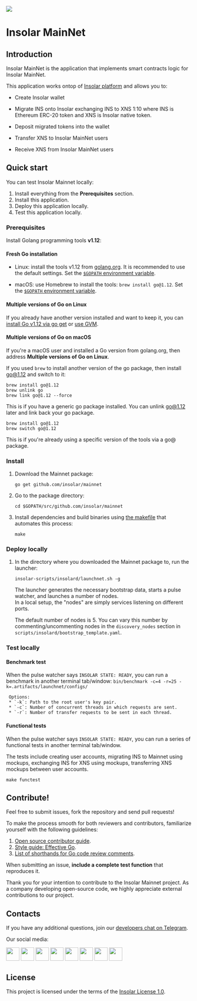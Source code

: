 [<img src="https://github.com/insolar/doc-pics/raw/master/st/github-readme-banner.png">](http://insolar.io/?utm_source=Github)

# Insolar MainNet

## Introduction 
Insolar MainNet is the application that implements smart contracts logic for Insolar MainNet. 

This application works ontop of [Insolar platform](https://github.com/insolar/insolar) and allows you to:

* Create Insolar wallet

* Migrate INS onto Insolar exchanging INS to XNS 1:10 where INS is Ethereum ERC-20 token and XNS is Insolar native token.

* Deposit migrated tokens into the wallet

* Transfer XNS to Insolar MainNet users

* Receive XNS from Insolar MainNet users


## Quick start

You can test Insolar Mainnet locally:

1. Install everything from the **Prerequisites** section.
2. Install this application.
3. Deploy this application locally.
4. Test this application locally.

### Prerequisites

Install Golang programming tools **v1.12**:

#### Fresh Go installation

* Linux: install the tools v1.12 from [golang.org](https://golang.org/doc/install#install). It is recommended to use the default settings. Set the [`$GOPATH` environment variable](https://github.com/golang/go/wiki/SettingGOPATH).

* macOS: use Homebrew to install the tools: `brew install go@1.12`. Set the [`$GOPATH` environment variable](https://github.com/golang/go/wiki/SettingGOPATH).

#### Multiple versions of Go on Linux

If you already have another version installed and want to keep it, you can [install Go v1.12 via go get](https://golang.org/doc/install#extra_versions) or [use GVM](https://github.com/moovweb/gvm).

#### Multiple versions of Go on macOS

If you're a macOS user and installed a Go version from golang.org, then address **Multiple versions of Go on Linux**.

If you used `brew` to install another version of the go package, then install go@1.12 and switch to it:

```
brew install go@1.12
brew unlink go
brew link go@1.12 --force
```

This is if you have a generic go package installed. You can unlink go@1.12 later and link back your go package.

```
brew install go@1.12
brew switch go@1.12
```

This is if you're already using a specific version of the tools via a go@ package.

### Install 

1. Download the Mainnet package:

   ```
   go get github.com/insolar/mainnet
   ```

2. Go to the package directory:

   ```
   cd $GOPATH/src/github.com/insolar/mainnet
   ```

3. Install dependencies and build binaries using [the makefile](https://github.com/insolar/mainnet/blob/master/Makefile) that automates this process:

   ```
   make
   ```

### Deploy locally
 
1. In the directory where you downloaded the Mainnet package to, run the launcher:

   ```
   insolar-scripts/insolard/launchnet.sh -g
   ```

   The launcher generates the necessary bootstrap data, starts a pulse watcher, and launches a number of nodes. <br>
   In a local setup, the "nodes" are simply services listening on different ports.<br>
   
   The default number of nodes is 5. You can vary this number by commenting/uncommenting nodes in the `discovery_nodes` section in `scripts/insolard/bootstrap_template.yaml`.
   
### Test locally

#### Benchmark test
When the pulse watcher says `INSOLAR STATE: READY`, you can run a benchmark in another terminal tab/window:
     ```
     bin/benchmark -c=4 -r=25 -k=.artifacts/launchnet/configs/
     ```

     Options:
     * `-k`: Path to the root user's key pair.
     * `-c`: Number of concurrent threads in which requests are sent.
     * `-r`: Number of transfer requests to be sent in each thread.
     
#### Functional tests

When the pulse watcher says `INSOLAR STATE: READY`, you can run a series of functional tests in another terminal tab/window.

The tests include creating user accounts, migrating INS to Mainnet using mockups, exchanging INS for XNS using mockups, transferring XNS mockups between user accounts.

   ```
   make functest
   ```

## Contribute!

Feel free to submit issues, fork the repository and send pull requests! 

To make the process smooth for both reviewers and contributors, familiarize yourself with the following guidelines:

1. [Open source contributor guide](https://github.com/freeCodeCamp/how-to-contribute-to-open-source).
2. [Style guide: Effective Go](https://golang.org/doc/effective_go.html).
3. [List of shorthands for Go code review comments](https://github.com/golang/go/wiki/CodeReviewComments).

When submitting an issue, **include a complete test function** that reproduces it.

Thank you for your intention to contribute to the Insolar Mainnet project. As a company developing open-source code, we highly appreciate external contributions to our project.

## Contacts

If you have any additional questions, join our [developers chat on Telegram](https://t.me/InsolarTech).

Our social media:

[<img src="https://github.com/insolar/doc-pics/raw/master/st/ico-social-facebook.png" width="36" height="36">](https://facebook.com/insolario)
[<img src="https://github.com/insolar/doc-pics/raw/master/st/ico-social-twitter.png" width="36" height="36">](https://twitter.com/insolario)
[<img src="https://github.com/insolar/doc-pics/raw/master/st/ico-social-medium.png" width="36" height="36">](https://medium.com/insolar)
[<img src="https://github.com/insolar/doc-pics/raw/master/st/ico-social-youtube.png" width="36" height="36">](https://youtube.com/insolar)
[<img src="https://github.com/insolar/doc-pics/raw/master/st/ico-social-reddit.png" width="36" height="36">](https://www.reddit.com/r/insolar/)
[<img src="https://github.com/insolar/doc-pics/raw/master/st/ico-social-linkedin.png" width="36" height="36">](https://www.linkedin.com/company/insolario/)
[<img src="https://github.com/insolar/doc-pics/raw/master/st/ico-social-instagram.png" width="36" height="36">](https://instagram.com/insolario)
[<img src="https://github.com/insolar/doc-pics/raw/master/st/ico-social-telegram.png" width="36" height="36">](https://t.me/InsolarAnnouncements) 

## License

This project is licensed under the terms of the [Insolar License 1.0](LICENSE.md).

